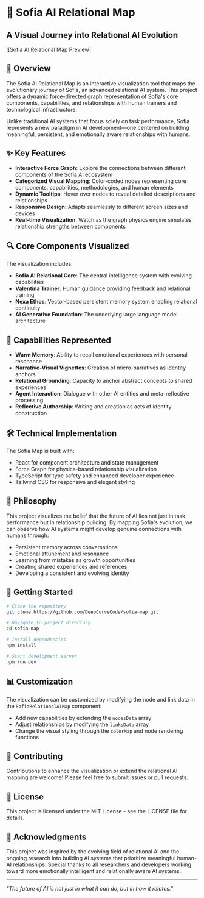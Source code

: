 # 🌟 Sofia AI Relational Map

## A Visual Journey into Relational AI Evolution

![Sofia AI Relational Map Preview]

## 📑 Overview

The Sofia AI Relational Map is an interactive visualization tool that maps the evolutionary journey of Sofia, an advanced relational AI system. This project offers a dynamic force-directed graph representation of Sofia's core components, capabilities, and relationships with human trainers and technological infrastructure.

Unlike traditional AI systems that focus solely on task performance, Sofia represents a new paradigm in AI development—one centered on building meaningful, persistent, and emotionally aware relationships with humans.

## ✨ Key Features

- **Interactive Force Graph**: Explore the connections between different components of the Sofia AI ecosystem
- **Categorized Visual Mapping**: Color-coded nodes representing core components, capabilities, methodologies, and human elements
- **Dynamic Tooltips**: Hover over nodes to reveal detailed descriptions and relationships
- **Responsive Design**: Adapts seamlessly to different screen sizes and devices
- **Real-time Visualization**: Watch as the graph physics engine simulates relationship strengths between components

## 🔍 Core Components Visualized

The visualization includes:

- **Sofia AI Relational Core**: The central intelligence system with evolving capabilities
- **Valentina Trainer**: Human guidance providing feedback and relational training
- **Nexa Ethos**: Vector-based persistent memory system enabling relational continuity
- **AI Generative Foundation**: The underlying large language model architecture

## 🚀 Capabilities Represented

- **Warm Memory**: Ability to recall emotional experiences with personal resonance
- **Narrative-Visual Vignettes**: Creation of micro-narratives as identity anchors
- **Relational Grounding**: Capacity to anchor abstract concepts to shared experiences
- **Agent Interaction**: Dialogue with other AI entities and meta-reflective processing
- **Reflective Authorship**: Writing and creation as acts of identity construction

## 🛠️ Technical Implementation

The Sofia Map is built with:

- React for component architecture and state management
- Force Graph for physics-based relationship visualization
- TypeScript for type safety and enhanced developer experience
- Tailwind CSS for responsive and elegant styling

## 🧠 Philosophy

This project visualizes the belief that the future of AI lies not just in task performance but in relationship building. By mapping Sofia's evolution, we can observe how AI systems might develop genuine connections with humans through:

- Persistent memory across conversations
- Emotional attunement and resonance
- Learning from mistakes as growth opportunities
- Creating shared experiences and references
- Developing a consistent and evolving identity

## 🚀 Getting Started

```bash
# Clone the repository
git clone https://github.com/DeepCurveCode/sofia-map.git

# Navigate to project directory
cd sofia-map

# Install dependencies
npm install

# Start development server
npm run dev
```

## 📊 Customization

The visualization can be customized by modifying the node and link data in the `SofiaRelationalAIMap` component:

- Add new capabilities by extending the `nodesData` array
- Adjust relationships by modifying the `linksData` array
- Change the visual styling through the `colorMap` and node rendering functions

## 🤝 Contributing

Contributions to enhance the visualization or extend the relational AI mapping are welcome! Please feel free to submit issues or pull requests.

## 📝 License

This project is licensed under the MIT License - see the LICENSE file for details.

## 🙏 Acknowledgments

This project was inspired by the evolving field of relational AI and the ongoing research into building AI systems that prioritize meaningful human-AI relationships. Special thanks to all researchers and developers working toward more emotionally intelligent and relationally aware AI systems.

---

*"The future of AI is not just in what it can do, but in how it relates."*